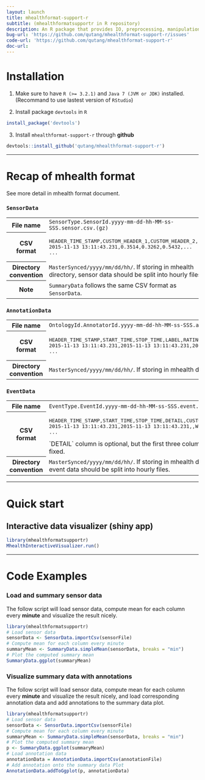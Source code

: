 ```yaml
---
layout: launch
title: mhealthformat-support-r
subtitle: (mhealthformatsupportr in R repository)
description: An R package that provides IO, preprocessing, manipulation, visualization functions and shiny apps to support data mining for mhealth data stored in mHealth data format.
bug-url: 'https://github.com/qutang/mhealthformat-support-r/issues'
code-url: 'https://github.com/qutang/mhealthformat-support-r'
doc-url:
---
```


# Installation

1. Make sure to have `R (>= 3.2.1)` and `Java 7 (JVM or JDK)` installed. (Recommand to use lastest version of `RStudio`)

2. Install package `devtools` in `R`

``` r
install_package('devtools')
```

3. Install `mhealthformat-support-r` through __github__

``` r
devtools::install_github('qutang/mhealthformat-support-r')
```

---
# Recap of mhealth format

See more detail in mhealth format document.

### `SensorData`

<table class="table table-bordered table-responsive">
    <tr>
        <th>File name</th>
        <td><code>SensorType.SensorId.yyyy-mm-dd-hh-MM-ss-SSS.sensor.csv.(gz)<code></td>
    </tr>
    <tr>
        <th>CSV format</th>
        <td><pre>HEADER_TIME_STAMP,CUSTOM_HEADER_1,CUSTOM_HEADER_2,...
2015-11-13 13:11:43.231,0.3514,0.3262,0.5432,...
...</pre></td>
    </tr>
    <tr>
        <th>Directory convention</th>
        <td><code>MasterSynced/yyyy/mm/dd/hh/</code>. If storing in mhealth directory, sensor data should be split into hourly files.</td>
    </tr>
    <tr>
		<th>Note</th>
        <td colspan="3"><code>SummaryData</code> follows the same CSV format as <code>SensorData</code>.</td>
    </tr>
</table>

### `AnnotationData`

<table class="table table-bordered table-responsive">
    <tr>
        <th>File name</th>
        <td><code>OntologyId.AnnotatorId.yyyy-mm-dd-hh-MM-ss-SSS.annotation.csv.(gz)<code></td>
    </tr>
    <tr>
        <th>CSV format</th>
        <td><pre>HEADER_TIME_STAMP,START_TIME,STOP_TIME,LABEL,RATING_TIMESTAMP,RATING,...
2015-11-13 13:11:43.231,2015-11-13 13:11:43.231,2015-11-13 13:11:53.000,Walking,2015-11-13 13:11:43.231,,...
...</pre></td>
    </tr>
    <tr>
        <th>Directory convention</th>
        <td><code>MasterSynced/yyyy/mm/dd/hh/</code>. If storing in mhealth directory, annotation data should be split into hourly files.</td>
    </tr>
</table>

### `EventData`

<table class="table table-bordered table-responsive">
    <tr>
        <th>File name</th>
        <td><code>EventType.EventId.yyyy-mm-dd-hh-MM-ss-SSS.event.csv.(gz)<code></td>
    </tr>
    <tr>
        <th>CSV format</th>
        <td><pre>HEADER_TIME_STAMP,START_TIME,STOP_TIME,DETAIL,CUSTOM_FIELDS,...
2015-11-13 13:11:43.231,2015-11-13 13:11:43.231,,Wifi On,...
...</pre>`DETAIL` column is optional, but the first three columns should be fixed.</td>
    </tr>
    <tr>
        <th>Directory convention</th>
        <td><code>MasterSynced/yyyy/mm/dd/hh/</code>. If storing in mhealth directory, event data should be split into hourly files.</td>
    </tr>
</table>

---
# Quick start

## Interactive data visualizer (shiny app)

```r
library(mhealthformatsupportr)
MhealthInteractiveVisualizer.run()
```

---
# Code Examples

### Load and summary sensor data

The follow script will load sensor data, compute mean for each column every __minute__ and visualize the result nicely.

```r
library(mhealthformatsupportr)
# Load sensor data
sensorData <- SensorData.importCsv(sensorFile)
# Compute mean for each column every minute
summaryMean <- SummaryData.simpleMean(sensorData, breaks = "min")
# Plot the computed summary mean
SummaryData.ggplot(summaryMean)
```

### Visualize summary data with annotations

The follow script will load sensor data, compute mean for each column every __minute__ and visualize the result nicely, and load corresponding annotation data and add annotations to the summary data plot.

```r
library(mhealthformatsupportr)
# Load sensor data
sensorData <- SensorData.importCsv(sensorFile)
# Compute mean for each column every minute
summaryMean <- SummaryData.simpleMean(sensorData, breaks = "min")
# Plot the computed summary mean
p <- SummaryData.ggplot(summaryMean)
# Load annotation data
annotationData = AnnotationData.importCsv(annotationFile)
# Add annotation onto the summary data Plot
AnnotationData.addToGgplot(p, annotationData)
```

